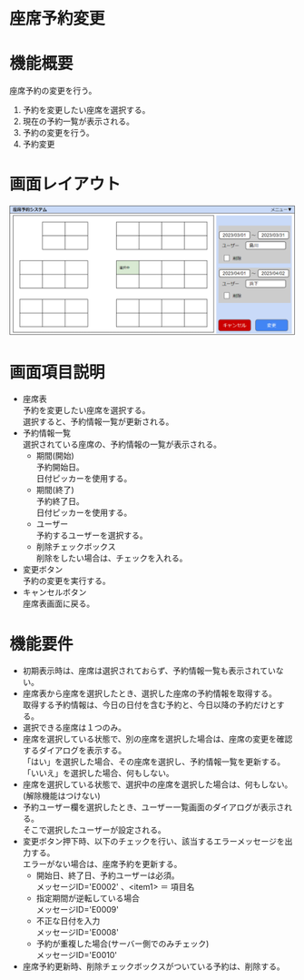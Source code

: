 # 座席予約変更
# 機能概要
座席予約の変更を行う。
1. 予約を変更したい座席を選択する。
2. 現在の予約一覧が表示される。
3. 予約の変更を行う。
4. 予約変更
# 画面レイアウト
![画面レイアウト_新規座席予約](https://github.com/cuorain/SeatReservationSystem/blob/design/design/007_%E5%BA%A7%E5%B8%AD%E4%BA%88%E7%B4%84%E5%A4%89%E6%9B%B4/image/%E7%94%BB%E9%9D%A2%E3%83%AC%E3%82%A4%E3%82%A2%E3%82%A6%E3%83%88_%E5%BA%A7%E5%B8%AD%E4%BA%88%E7%B4%84%E5%A4%89%E6%9B%B4.png)
# 画面項目説明
* 座席表  
予約を変更したい座席を選択する。  
選択すると、予約情報一覧が更新される。  
* 予約情報一覧  
選択されている座席の、予約情報の一覧が表示される。  
    * 期間(開始)  
    予約開始日。  
    日付ピッカーを使用する。  
    * 期間(終了)  
    予約終了日。  
    日付ピッカーを使用する。  
    * ユーザー  
    予約するユーザーを選択する。
    * 削除チェックボックス  
    削除をしたい場合は、チェックを入れる。
* 変更ボタン  
予約の変更を実行する。
* キャンセルボタン  
座席表画面に戻る。
# 機能要件
* 初期表示時は、座席は選択されておらず、予約情報一覧も表示されていない。
* 座席表から座席を選択したとき、選択した座席の予約情報を取得する。  
取得する予約情報は、今日の日付を含む予約と、今日以降の予約だけとする。 
* 選択できる座席は１つのみ。
* 座席を選択している状態で、別の座席を選択した場合は、座席の変更を確認するダイアログを表示する。  
「はい」を選択した場合、その座席を選択し、予約情報一覧を更新する。  
「いいえ」を選択した場合、何もしない。  
* 座席を選択している状態で、選択中の座席を選択した場合は、何もしない。(解除機能はつけない)  
* 予約ユーザー欄を選択したとき、ユーザー一覧画面のダイアログが表示される。  
そこで選択したユーザーが設定される。
* 変更ボタン押下時、以下のチェックを行い、該当するエラーメッセージを出力する。  
エラーがない場合は、座席予約を更新する。  
    * 開始日、終了日、予約ユーザーは必須。  
    メッセージID='E0002' 、\<item1\> ＝ 項目名 
    * 指定期間が逆転している場合  
    メッセージID='E0009'
    * 不正な日付を入力  
    メッセージID='E0008'  
    * 予約が重複した場合(サーバー側でのみチェック)  
    メッセージID='E0010'
* 座席予約更新時、削除チェックボックスがついている予約は、削除する。
